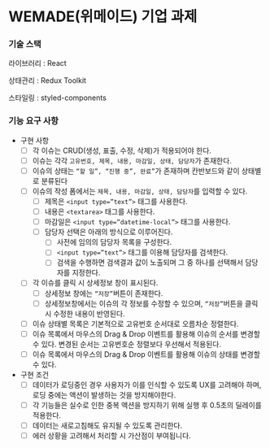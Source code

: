 # WEMADE(위메이드) 기업 과제


### 기술 스택

라이브러리 : React

상태관리 : Redux Toolkit

스타일링 : styled-components

### 기능 요구 사항

- 구현 사항
    - [ ] 각 이슈는 CRUD(생성, 표출, 수정, 삭제)가 적용되어야 한다.
    - [ ] 이슈는 각각 `고유번호, 제목, 내용, 마감일, 상태, 담당자`가 존재한다.
    - [ ] 이슈의 상태는 `“할 일”, “진행 중”, 완료”`가 존재하며 칸반보드와 같이 상태별로 분류된다
    - [ ] 이슈의 작성 폼에서는 `제목, 내용, 마감일, 상태, 담당자`를 입력할 수 있다.
        - [ ] 제목은 `<input type=”text”>` 태그를 사용한다.
        - [ ] 내용은 `<textarea>` 태그를 사용한다.
        - [ ] 마감일은 `<input type=”datetime-local”>` 태그를 사용한다.
        - [ ] 담당자 선택은 아래의 방식으로 이루어진다.
            - [ ] 사전에 임의의 담당자 목록을 구성한다.
            - [ ] `<input type=”text”>` 태그를 이용해 담당자를 검색한다.
            - [ ] 검색을 수행하면 검색결과 값이 노출되며 그 중 하나를 선택해서 담당자를 지정한다.
    - [ ] 각 이슈를 클릭 시 상세정보 창이 표시된다.
        - [ ] 상세정보 창에는 `“저장”`버튼이 존재한다.
        - [ ] 상세정보창에서는 이슈의 각 정보를 수정할 수 있으며, `“저장”`버튼을 클릭 시 수정한 내용이 반영된다.
    - [ ] 이슈 상태별 목록은 기본적으로 고유번호 순서대로 오름차순 정렬한다.
    - [ ] 이슈 목록에서 마우스의 Drag & Drop 이벤트를 활용해 이슈의 순서를 변경할 수 있다. 변경된 순서는 고유번호순 정렬보다 우선해서 적용된다.
    - [ ] 이슈 목록에서 마우스의 Drag & Drop 이벤트를 활용해 이슈의 상태를 변경할 수 있다.
- 구현 조건
    - [ ] 데이터가 로딩중인 경우 사용자가 이를 인식할 수 있도록 UX를 고려해야 하며, 로딩 중에는 액션이 발생하는 것을 방지해야한다.
    - [ ] 각 기능들은 실수로 인한 중복 액션을 방지하기 위해 실행 후 0.5초의 딜레이를 적용한다.
    - [ ] 데이터는 새로고침해도 유지될 수 있도록 관리한다.
    - [ ] 에러 상황을 고려해서 처리할 시 가산점이 부여됩니다.